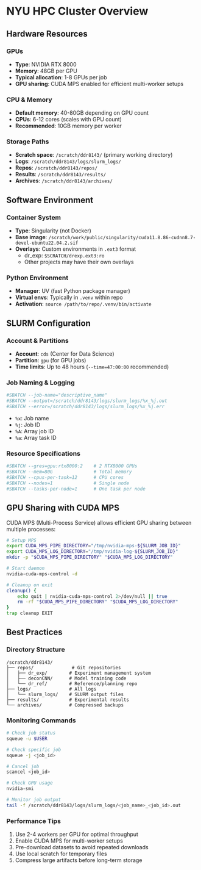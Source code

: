 # NYU HPC Cluster Overview

## Hardware Resources

### GPUs
- **Type**: NVIDIA RTX 8000
- **Memory**: 48GB per GPU
- **Typical allocation**: 1-8 GPUs per job
- **GPU sharing**: CUDA MPS enabled for efficient multi-worker setups

### CPU & Memory
- **Default memory**: 40-80GB depending on GPU count
- **CPUs**: 6-12 cores (scales with GPU count)
- **Recommended**: 10GB memory per worker

### Storage Paths
- **Scratch space**: `/scratch/ddr8143/` (primary working directory)
- **Logs**: `/scratch/ddr8143/logs/slurm_logs/`
- **Repos**: `/scratch/ddr8143/repos/`
- **Results**: `/scratch/ddr8143/results/`
- **Archives**: `/scratch/ddr8143/archives/`

## Software Environment

### Container System
- **Type**: Singularity (not Docker)
- **Base image**: `/scratch/work/public/singularity/cuda11.8.86-cudnn8.7-devel-ubuntu22.04.2.sif`
- **Overlays**: Custom environments in `.ext3` format
  - dr_exp: `$SCRATCH/drexp.ext3:ro`
  - Other projects may have their own overlays

### Python Environment
- **Manager**: UV (fast Python package manager)
- **Virtual envs**: Typically in `.venv` within repo
- **Activation**: `source /path/to/repo/.venv/bin/activate`

## SLURM Configuration

### Account & Partitions
- **Account**: `cds` (Center for Data Science)
- **Partition**: `gpu` (for GPU jobs)
- **Time limits**: Up to 48 hours (`--time=47:00:00` recommended)

### Job Naming & Logging
```bash
#SBATCH --job-name="descriptive_name"
#SBATCH --output=/scratch/ddr8143/logs/slurm_logs/%x_%j.out
#SBATCH --error=/scratch/ddr8143/logs/slurm_logs/%x_%j.err
```
- `%x`: Job name
- `%j`: Job ID
- `%A`: Array job ID
- `%a`: Array task ID

### Resource Specifications
```bash
#SBATCH --gres=gpu:rtx8000:2    # 2 RTX8000 GPUs
#SBATCH --mem=80G               # Total memory
#SBATCH --cpus-per-task=12      # CPU cores
#SBATCH --nodes=1               # Single node
#SBATCH --tasks-per-node=1      # One task per node
```

## GPU Sharing with CUDA MPS

CUDA MPS (Multi-Process Service) allows efficient GPU sharing between multiple processes:

```bash
# Setup MPS
export CUDA_MPS_PIPE_DIRECTORY="/tmp/nvidia-mps-${SLURM_JOB_ID}"
export CUDA_MPS_LOG_DIRECTORY="/tmp/nvidia-log-${SLURM_JOB_ID}"
mkdir -p "$CUDA_MPS_PIPE_DIRECTORY" "$CUDA_MPS_LOG_DIRECTORY"

# Start daemon
nvidia-cuda-mps-control -d

# Cleanup on exit
cleanup() {
    echo quit | nvidia-cuda-mps-control 2>/dev/null || true
    rm -rf "$CUDA_MPS_PIPE_DIRECTORY" "$CUDA_MPS_LOG_DIRECTORY"
}
trap cleanup EXIT
```

## Best Practices

### Directory Structure
```
/scratch/ddr8143/
├── repos/              # Git repositories
│   ├── dr_exp/        # Experiment management system
│   ├── deconCNN/      # Model training code
│   └── dr_ref/        # Reference/planning repo
├── logs/              # All logs
│   └── slurm_logs/    # SLURM output files
├── results/           # Experimental results
└── archives/          # Compressed backups
```

### Monitoring Commands
```bash
# Check job status
squeue -u $USER

# Check specific job
squeue -j <job_id>

# Cancel job
scancel <job_id>

# Check GPU usage
nvidia-smi

# Monitor job output
tail -f /scratch/ddr8143/logs/slurm_logs/<job_name>_<job_id>.out
```

### Performance Tips
1. Use 2-4 workers per GPU for optimal throughput
2. Enable CUDA MPS for multi-worker setups
3. Pre-download datasets to avoid repeated downloads
4. Use local scratch for temporary files
5. Compress large artifacts before long-term storage